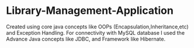 # Library-Management-Application
Created using core java concepts like OOPs (Encapsulation,Inheritance,etc) and Exception Handling. For connectivity with MySQL database I used the Advance Java concepts like JDBC, and Framework like Hibernate.
